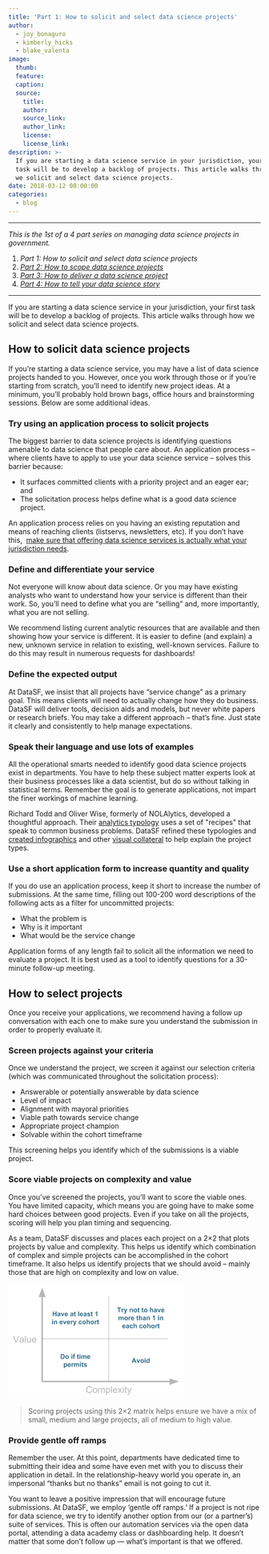 ```yaml
---
title: 'Part 1: How to solicit and select data science projects'
author:
  - joy_bonaguro
  - kimberly_hicks
  - blake_valenta
image:
  thumb:
  feature:
  caption:
  source:
    title:
    author:
    source_link:
    author_link:
    license:
    license_link:
description: >-
  If you are starting a data science service in your jurisdiction, your first
  task will be to develop a backlog of projects. This article walks through how
  we solicit and select data science projects.
date: 2018-03-12 00:00:00
categories:
  - blog
---
```


---

*This is the 1st of a 4 part series on managing data science projects in government.*

1. *Part 1: How to solicit and select data science projects*
2. *[Part 2: How to scope data science projects](/blog/part-2-how-to-scope-data-science-projects/)*
3. [*Part 3: How to deliver a data science project*](/blog/part-3-how-to-deliver-a-data-science-project/)
4. [*Part 4: How to tell your data science story*](/blog/part-4-how-to-tell-your-data-science-story/)

---

If you are starting a data science service in your jurisdiction, your first task will be to develop a backlog of projects. This article walks through how we solicit and select data science projects.

## How to solicit data science projects

If you’re starting a data science service, you may have a list of data science projects handed to you. However, once you work through those or if you’re starting from scratch, you’ll need to identify new project ideas. At a minimum, you’ll probably hold brown bags, office hours and brainstorming sessions. Below are some additional ideas.

### **Try using an application process to solicit projects**

The biggest barrier to data science projects is identifying questions amenable to data science that people care about. An application process – where clients have to apply to use your data science service – solves this barrier because:

* It surfaces committed clients with a priority project and an eager ear; and
* The solicitation process helps define what is a good data science project.

An application process relies on you having an existing reputation and means of reaching clients (listservs, newsletters, etc). If you don’t have this,&nbsp; [make sure that offering data science services is actually what your jurisdiction needs](https://www.govloop.com/community/blog/define-role-new-chief-data-officer/).

### **Define and differentiate your service**

Not everyone will know about data science. Or you may have existing analysts who want to understand how your service is different than their work. So, you’ll need to define what you are “selling” and, more importantly, what you are not selling.

We recommend listing current analytic resources that are available and then showing how your service is different. It is easier to define (and explain) a new, unknown service in relation to existing, well-known services. Failure to do this may result in numerous requests for dashboards!

### **Define the expected output**

At DataSF, we insist that all projects have “service change” as a primary goal. This means clients will need to actually change how they do business. DataSF will deliver tools, decision aids and models, but never white papers or research briefs. You may take a different approach – that’s fine. Just state it clearly and consistently to help manage expectations.

### Speak their language and use lots of examples&nbsp;

All the operational smarts needed to identify good data science projects exist in departments. You have to help these subject matter experts look at their business processes like a data scientist, but do so without talking in statistical terms. Remember the goal is to generate applications, not impart the finer workings of machine learning.

Richard Todd and Oliver Wise, formerly of NOLAlytics, developed a thoughtful approach. Their [analytics typology](http://datadriven.nola.gov/nolalytics/) uses a set of "recipes" that speak to common business problems. DataSF refined these typologies and [created infographics](https://datasf.org/science/) and other [visual collateral](https://datasf.org/science/DataScienceSF-1%20pager.pdf) to help explain the project types.

### **Use a short application form to increase quantity and quality**

If you do use an application process, keep it short to increase the number of submissions. At the same time, filling out 100-200 word descriptions of the following acts as a filter for uncommitted projects:

* What the problem is
* Why is it important
* What would be the service change

Application forms of any length fail to solicit all the information we need to evaluate a project. It is best used as a tool to identify questions for a 30-minute follow-up meeting.

## How to select projects

Once you receive your applications, we recommend having a follow up conversation with each one to make sure you understand the submission in order to properly evaluate it.

### **Screen projects against your criteria**

Once we understand the project, we screen it against our selection criteria (which was communicated throughout the solicitation process):

* Answerable or potentially answerable by data science
* Level of impact
* Alignment with mayoral priorities
* Viable path towards service change
* Appropriate project champion
* Solvable within the cohort timeframe

This screening helps you identify which of the submissions is a viable project.

### **Score viable projects on complexity and value**

Once you’ve screened the projects, you’ll want to score the viable ones. You have limited capacity, which means you are going have to make some hard choices between good projects. Even if you take on all the projects, scoring will help you plan timing and sequencing.

As a team, DataSF discusses and places each project on a 2×2 that plots projects by value and complexity. This helps us identify which combination of complex and simple projects can be accomplished in the cohort timeframe. It also helps us identify projects that we should avoid – mainly those that are high on complexity and low on value.

![](/uploads/value-by-complexity.png)

> Scoring projects using this 2×2 matrix helps ensure we have a mix of small, medium and large projects, all of medium to high value.

### **Provide gentle off ramps**

Remember the user. At this point, departments have dedicated time to submitting their idea and some have even met with you to discuss their application in detail. In the relationship-heavy world you operate in, an impersonal “thanks but no thanks” email is not going to cut it.

You want to leave a positive impression that will encourage future submissions. At DataSF, we employ ‘gentle off ramps.’ If a project is not ripe for data science, we try to identify another option from our (or a partner’s) suite of services. This is often our automation services via the open data portal, attending a data academy class or dashboarding help. It doesn’t matter that some don’t follow up — what’s important is that we offered.